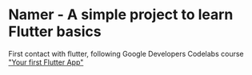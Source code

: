 # Namer - A simple project to learn Flutter basics

First contact with flutter, following Google Developers Codelabs course ["Your first Flutter App"](https://codelabs.developers.google.com/codelabs/flutter-codelab-first#0)
